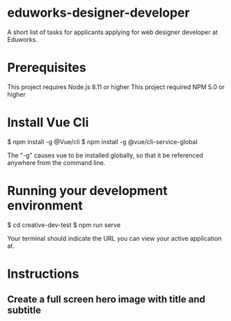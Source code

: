 # eduworks-designer-developer
A short list of tasks for applicants applying for web designer developer at Eduworks.

# Prerequisites
This project requires Node.js 8.11 or higher
This project required NPM 5.0 or higher

# Install Vue Cli

$ npm install -g @Vue/cli
$ npm install -g @vue/cli-service-global

The "-g" causes vue to be installed globally, so that it be referenced anywhere from the command line.


# Running your development environment
$ cd creative-dev-test
$ npm run serve

Your terminal should indicate the URL you can view your active application at. 


# Instructions 

## Create a full screen hero image with title and subtitle